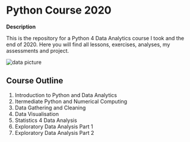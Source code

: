 # Python Course 2020

**Description**

This is the repository for a Python 4 Data Analytics course I took and the end of 2020. Here you will find all lessons, exercises, analyses, my assessments and project.

![data picture](https://media.giphy.com/media/l0HlN5Y28D9MzzcRy/giphy.gif)

## Course Outline

1. Introduction to Python and Data Analytics
2. Itermediate Python and Numerical Computing
3. Data Gathering and Cleaning
4. Data Visualisation
5. Statistics 4 Data Analysis
6. Exploratory Data Analysis Part 1
7. Exploratory Data Analysis Part 2

